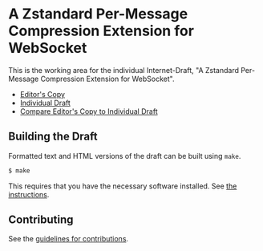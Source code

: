 # A Zstandard Per-Message Compression Extension for WebSocket

This is the working area for the individual Internet-Draft, "A Zstandard Per-Message Compression Extension for WebSocket".

* [Editor's Copy](https://felixhandte.github.io/draft-handte-hybi-zstd-pmce/#go.draft-handte-hybi-zstd-pmce.html)
* [Individual Draft](https://tools.ietf.org/html/draft-handte-hybi-zstd-pmce)
* [Compare Editor's Copy to Individual Draft](https://felixhandte.github.io/draft-handte-hybi-zstd-pmce/#go.draft-handte-hybi-zstd-pmce.diff)

## Building the Draft

Formatted text and HTML versions of the draft can be built using `make`.

```sh
$ make
```

This requires that you have the necessary software installed.  See
[the instructions](https://github.com/martinthomson/i-d-template/blob/master/doc/SETUP.md).


## Contributing

See the
[guidelines for contributions](https://github.com/felixhandte/draft-handte-hybi-zstd-pmce/blob/master/CONTRIBUTING.md).
